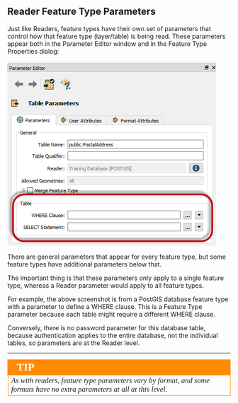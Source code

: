 ## Reader Feature Type Parameters ##
Just like Readers, feature types have their own set of parameters that control how that feature type (layer/table) is being read. These parameters appear both in the Parameter Editor window and in the Feature Type Properties dialog:

![](./Images/Img4.036.ReaderFeatureTypeParameters.png)

There are general parameters that appear for every feature type, but some feature types have additional parameters below that.

The important thing is that these parameters only apply to a single feature type, whereas a Reader parameter would apply to all feature types.

For example, the above screenshot is from a PostGIS database feature type with a parameter to define a WHERE clause. This is a Feature Type parameter because each table might require a different WHERE clause.

Conversely, there is no password parameter for this database table, because authentication applies to the entire database, not the individual tables, so parameters are at the Reader level.

---

<!--Tip Section--> 

<table style="border-spacing: 0px">
<tr>
<td style="vertical-align:middle;background-color:darkorange;border: 2px solid darkorange">
<i class="fa fa-info-circle fa-lg fa-pull-left fa-fw" style="color:white;padding-right: 12px;vertical-align:text-top"></i>
<span style="color:white;font-size:x-large;font-weight: bold;font-family:serif">TIP</span>
</td>
</tr>

<tr>
<td style="border: 1px solid darkorange">
<span style="font-family:serif; font-style:italic; font-size:larger">
As with readers, feature type parameters vary by format, and some formats have no extra parameters at all at this level.
</span>
</td>
</tr>
</table>